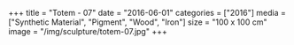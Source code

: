 +++
title = "Totem - 07"
date = "2016-06-01"
categories = ["2016"]
media = ["Synthetic Material", "Pigment", "Wood", "Iron"]
size = "100 x 100 cm"
image = "/img/sculpture/totem-07.jpg"
+++

